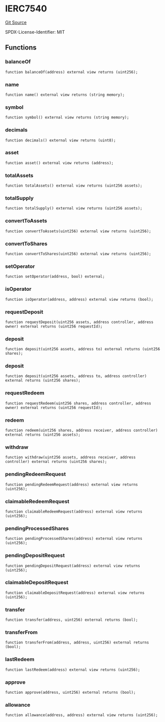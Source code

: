 # IERC7540
[Git Source](https://github.com/VerisLabs/KAM/blob/7810ef786f844ebd78831ee424b7ee896113d92b/src/interfaces/IERC7540.sol)

SPDX-License-Identifier: MIT


## Functions
### balanceOf


```solidity
function balanceOf(address) external view returns (uint256);
```

### name


```solidity
function name() external view returns (string memory);
```

### symbol


```solidity
function symbol() external view returns (string memory);
```

### decimals


```solidity
function decimals() external view returns (uint8);
```

### asset


```solidity
function asset() external view returns (address);
```

### totalAssets


```solidity
function totalAssets() external view returns (uint256 assets);
```

### totalSupply


```solidity
function totalSupply() external view returns (uint256 assets);
```

### convertToAssets


```solidity
function convertToAssets(uint256) external view returns (uint256);
```

### convertToShares


```solidity
function convertToShares(uint256) external view returns (uint256);
```

### setOperator


```solidity
function setOperator(address, bool) external;
```

### isOperator


```solidity
function isOperator(address, address) external view returns (bool);
```

### requestDeposit


```solidity
function requestDeposit(uint256 assets, address controller, address owner) external returns (uint256 requestId);
```

### deposit


```solidity
function deposit(uint256 assets, address to) external returns (uint256 shares);
```

### deposit


```solidity
function deposit(uint256 assets, address to, address controller) external returns (uint256 shares);
```

### requestRedeem


```solidity
function requestRedeem(uint256 shares, address controller, address owner) external returns (uint256 requestId);
```

### redeem


```solidity
function redeem(uint256 shares, address receiver, address controller) external returns (uint256 assets);
```

### withdraw


```solidity
function withdraw(uint256 assets, address receiver, address controller) external returns (uint256 shares);
```

### pendingRedeemRequest


```solidity
function pendingRedeemRequest(address) external view returns (uint256);
```

### claimableRedeemRequest


```solidity
function claimableRedeemRequest(address) external view returns (uint256);
```

### pendingProcessedShares


```solidity
function pendingProcessedShares(address) external view returns (uint256);
```

### pendingDepositRequest


```solidity
function pendingDepositRequest(address) external view returns (uint256);
```

### claimableDepositRequest


```solidity
function claimableDepositRequest(address) external view returns (uint256);
```

### transfer


```solidity
function transfer(address, uint256) external returns (bool);
```

### transferFrom


```solidity
function transferFrom(address, address, uint256) external returns (bool);
```

### lastRedeem


```solidity
function lastRedeem(address) external view returns (uint256);
```

### approve


```solidity
function approve(address, uint256) external returns (bool);
```

### allowance


```solidity
function allowance(address, address) external view returns (uint256);
```

